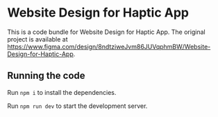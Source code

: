 
  # Website Design for Haptic App

  This is a code bundle for Website Design for Haptic App. The original project is available at https://www.figma.com/design/8ndtziweJvm86JUVqphmBW/Website-Design-for-Haptic-App.

  ## Running the code

  Run `npm i` to install the dependencies.

  Run `npm run dev` to start the development server.
  
